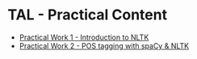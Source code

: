 # TAL - Practical Content

- [Practical Work 1 - Introduction to NLTK](pw1/)
- [Practical Work 2 - POS tagging with spaCy & NLTK](pw2/)

